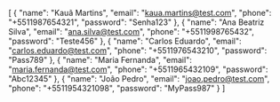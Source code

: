 [
  {
    "name": "Kauã Martins",
    "email": "kaua.martins@test.com",
    "phone": "+5511987654321",
    "password": "Senha123"
  },
  {
    "name": "Ana Beatriz Silva",
    "email": "ana.silva@test.com",
    "phone": "+5511998765432",
    "password": "Teste456"
  },
  {
    "name": "Carlos Eduardo",
    "email": "carlos.eduardo@test.com",
    "phone": "+5511976543210",
    "password": "Pass789"
  },
  {
    "name": "Maria Fernanda",
    "email": "maria.fernanda@test.com",
    "phone": "+5511965432109",
    "password": "Abc12345"
  },
  {
    "name": "João Pedro",
    "email": "joao.pedro@test.com",
    "phone": "+5511954321098",
    "password": "MyPass987"
  }
]
